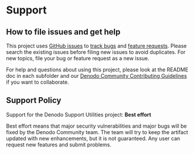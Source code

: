 # Support

## How to file issues and get help  

This project uses [GitHub issues][gh-issue] to [track bugs][gh-bug] and [feature requests][gh-feature]. Please search the existing issues before filing new issues to avoid duplicates. For new topics, file your bug or feature request as a new issue.

For help and questions about using this project, please look at the README doc in each subfolder and our [Denodo Community Contributing Guidelines][contributor] if you want to collaborate.

## Support Policy  

Support for the Denodo Support Utilities project: **Best effort**

Best effort means that major security vulnerabilities and major bugs will be fixed by the Denodo Community team. The team will try to keep the artifact updated with new enhancements, but it is not guaranteed. Any user can request new features and submit problems.

[gh-issue]: https://github.com/denodo/denodocommunity-resources/issues/new/choose
[gh-bug]: https://github.com/denodo/denodocommunity-resources/issues/new?assignees=&labels=bug&template=bug_report.md&title=
[gh-feature]: https://github.com/denodo/denodocommunity-resources/issues/new?assignees=&labels=enhancement&template=Feature_Request.md&title=
[contributor]: https://community.denodo.com/sharing/contributing-guidelines
